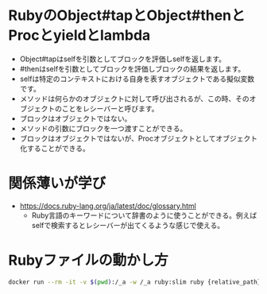 # RubyのObject#tapとObject#thenとProcとyieldとlambda
- Object#tapはselfを引数としてブロックを評価しselfを返します。
- #thenはselfを引数としてブロックを評価しブロックの結果を返します。
- selfは特定のコンテキストにおける自身を表すオブジェクトである擬似変数です。
- メソッドは何らかのオブジェクトに対して呼び出されるが、この時、そのオブジェクトのことをレシーバーと呼びます。
- ブロックはオブジェクトではない。
- メソッドの引数にブロックを一つ渡すことができる。
- ブロックはオブジェクトではないが、Procオブジェクトとしてオブジェクト化することができる。

# 関係薄いが学び
- https://docs.ruby-lang.org/ja/latest/doc/glossary.html
  - Ruby言語のキーワードについて辞書のように使うことができる。例えばselfで検索するとレシーバーが出てくるような感じで使える。

# Rubyファイルの動かし方
```sh
docker run --rm -it -v $(pwd):/_a -w /_a ruby:slim ruby {relative_path}
```